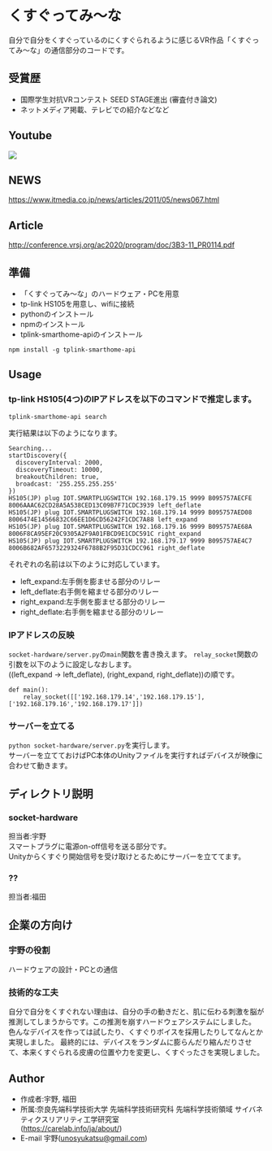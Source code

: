 # くすぐってみ〜な
自分で自分をくすぐっているのにくすぐられるように感じるVR作品「くすぐってみ〜な」の通信部分のコードです。
## 受賞歴
* 国際学生対抗VRコンテスト SEED STAGE進出 (審査付き論文)
* ネットメディア掲載、テレビでの紹介などなど
## Youtube
[![](https://img.youtube.com/vi/OhA2OhtvwsU/0.jpg)](https://www.youtube.com/watch?v=OhA2OhtvwsU)
## NEWS
https://www.itmedia.co.jp/news/articles/2011/05/news067.html
## Article
http://conference.vrsj.org/ac2020/program/doc/3B3-11_PR0114.pdf
## 準備
* 「くすぐってみ〜な」のハードウェア・PCを用意
* tp-link HS105を用意し、wifiに接続
* pythonのインストール
* npmのインストール
* tplink-smarthome-apiのインストール
```
npm install -g tplink-smarthome-api
```
## Usage
### tp-link HS105(4つ)のIPアドレスを以下のコマンドで推定します。
```
tplink-smarthome-api search
```
実行結果は以下のようになります。

```
Searching...
startDiscovery({
  discoveryInterval: 2000,
  discoveryTimeout: 10000,
  breakoutChildren: true,
  broadcast: '255.255.255.255'
})
HS105(JP) plug IOT.SMARTPLUGSWITCH 192.168.179.15 9999 B095757AECFE 8006AAAC62CD28A5A538CED13C09B7F71CDC3939 left_deflate
HS105(JP) plug IOT.SMARTPLUGSWITCH 192.168.179.14 9999 B095757AED08 8006474E14566832C66EE1D6CD56242F1CDC7A88 left_expand
HS105(JP) plug IOT.SMARTPLUGSWITCH 192.168.179.16 9999 B095757AE68A 8006F8CA95EF20C9305A2F9A01FBCD9E1CDC591C right_expand
HS105(JP) plug IOT.SMARTPLUGSWITCH 192.168.179.17 9999 B095757AE4C7 8006B682AF6573229324F6788B2F95D31CDCC961 right_deflate
```
それぞれの名前は以下のように対応しています。
* left_expand:左手側を膨ませる部分のリレー
* left_deflate:右手側を縮ませる部分のリレー
* right_expand:左手側を膨ませる部分のリレー
* right_deflate:右手側を縮ませる部分のリレー
### IPアドレスの反映
`socket-hardware/server.py`の`main`関数を書き換えます。
`relay_socket`関数の引数を以下のように設定しなおします。<br>((left_expand -> left_deflate), (right_expand, right_deflate))の順です。
```
def main():
    relay_socket([['192.168.179.14','192.168.179.15'],['192.168.179.16','192.168.179.17']])
```
### サーバーを立てる
`python socket-hardware/server.py`を実行します。<br>
サーバーを立てておけばPC本体のUnityファイルを実行すればデバイスが映像に合わせて動きます。

## ディレクトリ説明
### socket-hardware
担当者:宇野<br>
スマートプラグに電源on-off信号を送る部分です。<br>
Unityからくすぐり開始信号を受け取けとるためにサーバーを立ててます。
### ??
担当者:福田
## 企業の方向け
### 宇野の役割
ハードウェアの設計・PCとの通信
### 技術的な工夫
自分で自分をくすぐれない理由は、自分の手の動きだと、肌に伝わる刺激を脳が推測してしまうからです。この推測を崩すハードウェアシステムにしました。
色んなデバイスを作っては試したり、くすぐりボイスを採用したりしてなんとか実現しました。
最終的には、デバイスをランダムに膨らんだり縮んだりさせて、本来くすぐられる皮膚の位置や力を変更し、くすぐったさを実現しました。
## Author 
* 作成者:宇野, 福田
* 所属:奈良先端科学技術大学 先端科学技術研究科 先端科学技術領域 サイバネティクスリアリティ工学研究室 <br>(https://carelab.info/ja/about/)
* E-mail
宇野(unosyukatsu@gmail.com)

